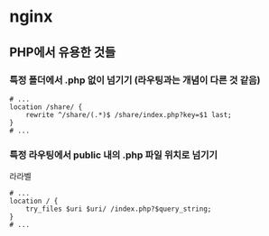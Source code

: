 # nginx

## PHP에서 유용한 것들

### 특정 폴더에서 .php 없이 넘기기 (라우팅과는 개념이 다른 것 같음)

```nginx
# ...
location /share/ {
    rewrite ^/share/(.*)$ /share/index.php?key=$1 last;
}
# ...
```

### 특정 라우팅에서 public 내의 .php 파일 위치로 넘기기

라라벨
```nginx
# ...
location / {
    try_files $uri $uri/ /index.php?$query_string;
}
# ...
```